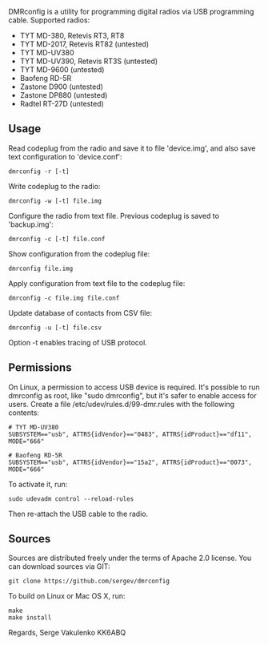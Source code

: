 
DMRconfig is a utility for programming digital radios via USB programming cable.
Supported radios:

 * TYT MD-380, Retevis RT3, RT8
 * TYT MD-2017, Retevis RT82 (untested)
 * TYT MD-UV380
 * TYT MD-UV390, Retevis RT3S (untested)
 * TYT MD-9600 (untested)
 * Baofeng RD-5R
 * Zastone D900 (untested)
 * Zastone DP880 (untested)
 * Radtel RT-27D (untested)

## Usage

Read codeplug from the radio and save it to file 'device.img',
and also save text configuration to 'device.conf':

    dmrconfig -r [-t]

Write codeplug to the radio:

    dmrconfig -w [-t] file.img

Configure the radio from text file.
Previous codeplug is saved to 'backup.img':

    dmrconfig -c [-t] file.conf

Show configuration from the codeplug file:

    dmrconfig file.img

Apply configuration from text file to the codeplug file:

    dmrconfig -c file.img file.conf

Update database of contacts from CSV file:

    dmrconfig -u [-t] file.csv

Option -t enables tracing of USB protocol.

## Permissions

On Linux, a permission to access USB device is required.
It's possible to run dmrconfig as root, like "sudo dmrconfig",
but it's safer to enable access for users.
Create a file /etc/udev/rules.d/99-dmr.rules with the following contents:

    # TYT MD-UV380
    SUBSYSTEM=="usb", ATTRS{idVendor}=="0483", ATTRS{idProduct}=="df11", MODE="666"

    # Baofeng RD-5R
    SUBSYSTEM=="usb", ATTRS{idVendor}=="15a2", ATTRS{idProduct}=="0073", MODE="666"

To activate it, run:

    sudo udevadm control --reload-rules

Then re-attach the USB cable to the radio.

## Sources

Sources are distributed freely under the terms of Apache 2.0 license.
You can download sources via GIT:

    git clone https://github.com/sergev/dmrconfig


To build on Linux or Mac OS X, run:

    make
    make install


Regards,
Serge Vakulenko
KK6ABQ

